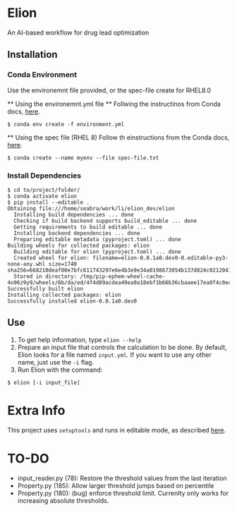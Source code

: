 # Elion
An AI-based workflow for drug lead optimization

## Installation
### Conda Environment
Use the environemnt file provided, or the spec-file create for RHEL8.0

** Using the environemnt.yml file **
Follwing the instructinos from Conda docs, [here](https://docs.conda.io/projects/conda/en/latest/user-guide/tasks/manage-environments.html#creating-an-environment-from-an-environment-yml-file).
```
$ conda env create -f environment.yml
```

** Using the spec file (RHEL 8)
Follow th einstructions from the Conda docs, [here](https://docs.conda.io/projects/conda/en/latest/user-guide/tasks/manage-environments.html#building-identical-conda-environments).
```
$ conda create --name myenv --file spec-file.txt
```


### Install Dependencies
```
$ cd to/project/folder/
$ conda activate elion
$ pip install --editable .
Obtaining file:///home/seabra/work/li/elion_dev/elion
  Installing build dependencies ... done
  Checking if build backend supports build_editable ... done
  Getting requirements to build editable ... done
  Installing backend dependencies ... done
  Preparing editable metadata (pyproject.toml) ... done
Building wheels for collected packages: elion
  Building editable for elion (pyproject.toml) ... done
  Created wheel for elion: filename=elion-0.0.1a0.dev0-0.editable-py3-none-any.whl size=1740 sha256=668210deaf00e7bfc611743297e6e4b3e9e34a0198673054b137d824c0212041
  Stored in directory: /tmp/pip-ephem-wheel-cache-4o96z9y9/wheels/6b/da/ed/4f4d89acdea49ea9a18ebf1b66b36cbaaee17ea8f4c0eccc96
Successfully built elion
Installing collected packages: elion
Successfully installed elion-0.0.1a0.dev0
```

## Use
1. To get help information, type `elion --help`
1. Prepare an input file that controls the calculation to be done. By default, Elion looks for a file named `input.yml`. If you want to use any other name, just use the `-i` flag.
1. Run Elion with the command:
```
$ elion [-i input_file]
```

# Extra Info
This project uses `setuptools` and runs in editable mode, as described [here](https://setuptools.pypa.io/en/latest/userguide/development_mode.html).

# TO-DO
- input_reader.py (78): Restore the threshold values from the last iteration
- Property.py (185): Allow larger threshold jumps based on percentile
- Property.py (180): (bug) enforce threshold limit. Currenlty only works for increasing absolute thresholds.
